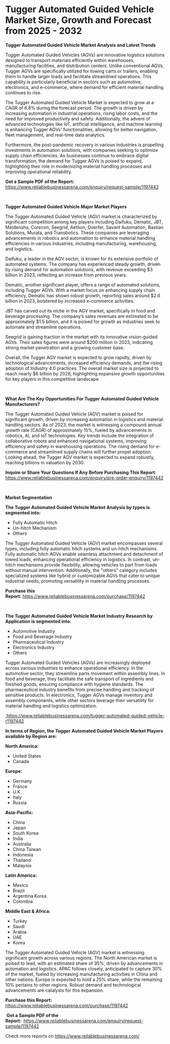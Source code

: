 <p><h1>Tugger Automated Guided Vehicle Market Size, Growth and Forecast from 2025 - 2032</h1></p><p><strong>Tugger Automated Guided Vehicle Market Analysis and Latest Trends</strong></p>
<p><p>Tugger Automated Guided Vehicles (AGVs) are innovative logistics solutions designed to transport materials efficiently within warehouses, manufacturing facilities, and distribution centers. Unlike conventional AGVs, Tugger AGVs are specifically utilized for towing carts or trailers, enabling them to handle larger loads and facilitate streamlined operations. This capability is particularly beneficial in sectors such as automotive, electronics, and e-commerce, where demand for efficient material handling continues to rise.</p><p>The Tugger Automated Guided Vehicle Market is expected to grow at a CAGR of 6.8% during the forecast period. The growth is driven by increasing automation in industrial operations, rising labor costs, and the need for improved productivity and safety. Additionally, the advent of advanced technologies like IoT, artificial intelligence, and machine learning is enhancing Tugger AGVs' functionalities, allowing for better navigation, fleet management, and real-time data analytics.</p><p>Furthermore, the post-pandemic recovery in various industries is propelling investments in automation solutions, with companies seeking to optimize supply chain efficiencies. As businesses continue to embrace digital transformation, the demand for Tugger AGVs is poised to expand, highlighting their role in modernizing material handling processes and improving operational reliability.</p></p>
<p><strong>Get a Sample PDF of the Report:&nbsp;</strong> <a href="https://www.reliablebusinessarena.com/enquiry/request-sample/1197442?utm_campaign=3098&utm_medium=2&utm_source=Github&utm_content=ia&utm_term=10042025&utm_id=tugger-automated-guided-vehicle">https://www.reliablebusinessarena.com/enquiry/request-sample/1197442</a></p>
<p>&nbsp;</p>
<p><strong>Tugger Automated Guided Vehicle Major Market Players</strong></p>
<p><p>The Tugger Automated Guided Vehicle (AGV) market is characterized by significant competition among key players including Daifuku, Dematic, JBT, Meidensha, Corecon, Seegrid, Aethon, Doerfer, Savant Automation, Bastian Solutions, Murata, and Transbotics. These companies are leveraging advancements in robotics and automation to enhance material handling efficiencies in various industries, including manufacturing, warehousing, and logistics.</p><p>Daifuku, a leader in the AGV sector, is known for its extensive portfolio of automated systems. The company has experienced steady growth, driven by rising demand for automation solutions, with revenue exceeding $3 billion in 2023, reflecting an increase from previous years.</p><p>Dematic, another significant player, offers a range of automated solutions, including Tugger AGVs. With a market focus on enhancing supply chain efficiency, Dematic has shown robust growth, reporting sales around $2.6 billion in 2023, bolstered by increased e-commerce activities.</p><p>JBT has carved out its niche in the AGV market, specifically in food and beverage processing. The company’s sales revenues are estimated to be approximately $1.5 billion, and it is poised for growth as industries seek to automate and streamline operations.</p><p>Seegrid is gaining traction in the market with its innovative vision-guided AGVs. Their sales figures were around $200 million in 2023, indicating strong market penetration and a growing customer base.</p><p>Overall, the Tugger AGV market is expected to grow rapidly, driven by technological advancements, increased efficiency demands, and the rising adoption of Industry 4.0 practices. The overall market size is projected to reach nearly $6 billion by 2028, highlighting expansive growth opportunities for key players in this competitive landscape.</p></p>
<p>&nbsp;</p>
<p><strong>What Are The Key Opportunities For Tugger Automated Guided Vehicle Manufacturers?</strong></p>
<p><p>The Tugger Automated Guided Vehicle (AGV) market is poised for significant growth, driven by increasing automation in logistics and material handling sectors. As of 2023, the market is witnessing a compound annual growth rate (CAGR) of approximately 15%, fueled by advancements in robotics, AI, and IoT technologies. Key trends include the integration of collaborative robots and enhanced navigational systems, improving efficiency and safety in warehousing operations. The rising demand for e-commerce and streamlined supply chains will further propel adoption. Looking ahead, the Tugger AGV market is expected to expand robustly, reaching billions in valuation by 2030.</p></p>
<p><strong>Inquire or Share Your Questions If Any Before Purchasing This Report:</strong> <a href="https://www.reliablebusinessarena.com/enquiry/pre-order-enquiry/1197442?utm_campaign=3098&utm_medium=2&utm_source=Github&utm_content=ia&utm_term=10042025&utm_id=tugger-automated-guided-vehicle">https://www.reliablebusinessarena.com/enquiry/pre-order-enquiry/1197442</a></p>
<p>&nbsp;</p>
<p><strong>Market Segmentation</strong></p>
<p><strong>The Tugger Automated Guided Vehicle Market Analysis by types is segmented into:</strong></p>
<p><ul><li>Fully Automatic Hitch</li><li>Un-hitch Mechanism</li><li>Others</li></ul></p>
<p><p>The Tugger Automated Guided Vehicle (AGV) market encompasses several types, including fully automatic hitch systems and un-hitch mechanisms. Fully automatic hitch AGVs enable seamless attachment and detachment of towed loads, enhancing operational efficiency in logistics. In contrast, un-hitch mechanisms provide flexibility, allowing vehicles to part from loads without manual intervention. Additionally, the "others" category includes specialized systems like hybrid or customizable AGVs that cater to unique industrial needs, promoting versatility in material handling processes.</p></p>
<p><strong>Purchase this Report:&nbsp;</strong><a href="https://www.reliablebusinessarena.com/purchase/1197442?utm_campaign=3098&utm_medium=2&utm_source=Github&utm_content=ia&utm_term=10042025&utm_id=tugger-automated-guided-vehicle">https://www.reliablebusinessarena.com/purchase/1197442</a></p>
<p>&nbsp;</p>
<p><strong>The Tugger Automated Guided Vehicle Market Industry Research by Application is segmented into:</strong></p>
<p><ul><li>Automotive Industry</li><li>Food and Beverage Industry</li><li>Pharmaceutical Industry</li><li>Electronics Industry</li><li>Others</li></ul></p>
<p><p>Tugger Automated Guided Vehicles (AGVs) are increasingly deployed across various industries to enhance operational efficiency. In the automotive sector, they streamline parts movement within assembly lines. In food and beverage, they facilitate the safe transport of ingredients and finished goods, ensuring compliance with hygiene standards. The pharmaceutical industry benefits from precise handling and tracking of sensitive products. In electronics, Tugger AGVs manage inventory and assembly components, while other sectors leverage their versatility for material handling and logistics optimization.</p></p>
<p><a href="https://www.reliablebusinessarena.com/tugger-automated-guided-vehicle-r1197442?utm_campaign=3098&utm_medium=2&utm_source=Github&utm_content=ia&utm_term=10042025&utm_id=tugger-automated-guided-vehicle">&nbsp;https://www.reliablebusinessarena.com/tugger-automated-guided-vehicle-r1197442</a></p>
<p><strong>In terms of Region, the Tugger Automated Guided Vehicle Market Players available by Region are:</strong></p>
<p>
    <p> <strong> North America: </strong>
        <ul>
            <li>United States</li>
            <li>Canada</li>
        </ul>
        </p> 
    <p> <strong> Europe: </strong>
        <ul>
            <li>Germany</li>
            <li>France</li>
            <li>U.K.</li>
            <li>Italy</li>
            <li>Russia</li>
        </ul>
        </p> 
    <p> <strong> Asia-Pacific: </strong>
        <ul>
            <li>China</li>
            <li>Japan</li>
            <li>South Korea</li>
            <li>India</li>
            <li>Australia</li>
            <li>China Taiwan</li>
            <li>Indonesia</li>
            <li>Thailand</li>
            <li>Malaysia</li>
        </ul>
        </p> 
    <p> <strong> Latin America: </strong>
        <ul>
            <li>Mexico</li>
            <li>Brazil</li>
            <li>Argentina Korea</li>
            <li>Colombia</li>
        </ul>
        </p> 
    <p> <strong> Middle East & Africa: </strong>
        <ul>
            <li>Turkey</li>
            <li>Saudi</li>
            <li>Arabia</li>
            <li>UAE</li>
            <li>Korea</li>
        </ul>
    </p>
    </p>
<p><p>The Tugger Automated Guided Vehicle (AGV) market is witnessing significant growth across various regions. The North American market is poised to lead, with an estimated share of 35%, driven by advancements in automation and logistics. APAC follows closely, anticipated to capture 30% of the market, fueled by increasing manufacturing activities in China and other nations. Europe is expected to hold a 25% share, while the remaining 10% pertains to other regions. Robust demand and technological advancements are catalysts for this expansion.</p></p>
<p><strong>Purchase this Report: </strong><a href="https://www.reliablebusinessarena.com/purchase/1197442?utm_campaign=3098&utm_medium=2&utm_source=Github&utm_content=ia&utm_term=10042025&utm_id=tugger-automated-guided-vehicle">https://www.reliablebusinessarena.com/purchase/1197442</a></p>
<p>&nbsp;<strong>Get a Sample PDF of the Report:&nbsp;&nbsp;</strong><a href="https://www.reliablebusinessarena.com/enquiry/request-sample/1197442?utm_campaign=3098&utm_medium=2&utm_source=Github&utm_content=ia&utm_term=10042025&utm_id=tugger-automated-guided-vehicle">https://www.reliablebusinessarena.com/enquiry/request-sample/1197442</a></p>
<p><strong></strong></p>
<p>Check more reports on <a href="https://www.reliablebusinessarena.com/?utm_campaign=3098&utm_medium=2&utm_source=Github&utm_content=ia&utm_term=10042025&utm_id=tugger-automated-guided-vehicle">https://www.reliablebusinessarena.com/</a></p>